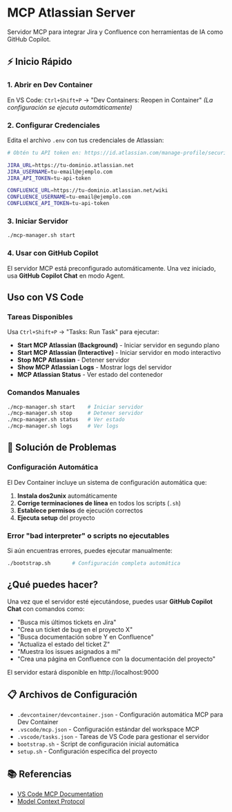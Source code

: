 # MCP Atlassian Server

Servidor MCP para integrar Jira y Confluence con herramientas de IA como GitHub Copilot.

## ⚡ Inicio Rápido

### 1. Abrir en Dev Container
En VS Code: `Ctrl+Shift+P` → "Dev Containers: Reopen in Container"
*(La configuración se ejecuta automáticamente)*

### 2. Configurar Credenciales
Edita el archivo `.env` con tus credenciales de Atlassian:

```bash
# Obtén tu API token en: https://id.atlassian.com/manage-profile/security/api-tokens

JIRA_URL=https://tu-dominio.atlassian.net
JIRA_USERNAME=tu-email@ejemplo.com
JIRA_API_TOKEN=tu-api-token

CONFLUENCE_URL=https://tu-dominio.atlassian.net/wiki
CONFLUENCE_USERNAME=tu-email@ejemplo.com  
CONFLUENCE_API_TOKEN=tu-api-token
```

### 3. Iniciar Servidor
```bash
./mcp-manager.sh start
```

### 4. Usar con GitHub Copilot
El servidor MCP está preconfigurado automáticamente. Una vez iniciado, usa **GitHub Copilot Chat** en modo Agent.

## Uso con VS Code

### Tareas Disponibles
Usa `Ctrl+Shift+P` → "Tasks: Run Task" para ejecutar:
- **Start MCP Atlassian (Background)** - Iniciar servidor en segundo plano
- **Start MCP Atlassian (Interactive)** - Iniciar servidor en modo interactivo
- **Stop MCP Atlassian** - Detener servidor
- **Show MCP Atlassian Logs** - Mostrar logs del servidor
- **MCP Atlassian Status** - Ver estado del contenedor

### Comandos Manuales

```bash
./mcp-manager.sh start    # Iniciar servidor
./mcp-manager.sh stop     # Detener servidor  
./mcp-manager.sh status   # Ver estado
./mcp-manager.sh logs     # Ver logs
```

## 🔧 Solución de Problemas

### Configuración Automática
El Dev Container incluye un sistema de configuración automática que:

1. **Instala dos2unix** automáticamente
2. **Corrige terminaciones de línea** en todos los scripts (`.sh`)
3. **Establece permisos** de ejecución correctos
4. **Ejecuta setup** del proyecto

### Error "bad interpreter" o scripts no ejecutables
Si aún encuentras errores, puedes ejecutar manualmente:

```bash
./bootstrap.sh       # Configuración completa automática
```

## ¿Qué puedes hacer?

Una vez que el servidor esté ejecutándose, puedes usar **GitHub Copilot Chat** con comandos como:
- "Busca mis últimos tickets en Jira"
- "Crea un ticket de bug en el proyecto X"  
- "Busca documentación sobre Y en Confluence"
- "Actualiza el estado del ticket Z"
- "Muestra los issues asignados a mí"
- "Crea una página en Confluence con la documentación del proyecto"

El servidor estará disponible en http://localhost:9000

## 📋 Archivos de Configuración

- `.devcontainer/devcontainer.json` - Configuración automática MCP para Dev Container
- `.vscode/mcp.json` - Configuración estándar del workspace MCP
- `.vscode/tasks.json` - Tareas de VS Code para gestionar el servidor
- `bootstrap.sh` - Script de configuración inicial automática
- `setup.sh` - Configuración específica del proyecto

## 📚 Referencias

- [VS Code MCP Documentation](https://code.visualstudio.com/docs/copilot/chat/mcp-servers)
- [Model Context Protocol](https://modelcontextprotocol.io/)
